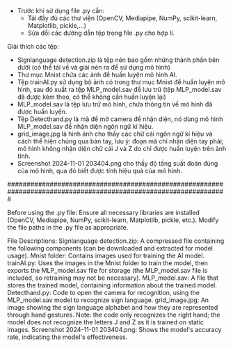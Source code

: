 - Trước khi sử dụng file .py cần:
    + Tải đầy đủ các thư viện (OpenCV, Mediapipe, NumPy, scikit-learn, Matplotlib, pickle,...)
    + Sửa đổi các đường dẫn tệp trong file .py cho hợp lí.

Giải thích các tệp:
+ Signlanguage detection.zip là tệp nén bao gồm những thành phần bên dưới (có thể tải về và giải nén ra để sử dụng mô hình)
+ Thư mục Mnist chứa các ảnh để huấn luyện mô hình AI.
+ Tệp trainAI.py sử dụng bộ ảnh có trong thư mục Mnist để huấn luyện mô hình, sau đó xuất ra tệp MLP_model.sav để lưu trữ (tệp MLP_model.sav đã được kèm theo, có thể không cần huấn luyện lại)
+ MLP_model.sav là tệp lưu trữ mô hình, chứa thông tin về mô hình đã được huấn luyện.
+ Tệp Detecthand.py là mã để mở camera để nhận diện, nó dùng mô hình MLP_model.sav để nhận diện ngôn ngữ kí hiệu.
+ grid_image.jpg là hình ảnh cho thấy các chữ cái ngôn ngữ kí hiệu và cách thể hiện chúng qua bàn tay, lưu ý: đoạn mã chỉ nhận diện tay phải; mô hình không nhận diện chữ cái J và Z do chỉ được huấn luyện trên ảnh tĩnh.
+ Screenshot 2024-11-01 203404.png cho thấy độ tầng suất đoán đúng của mô hình, qua đó biết được tính hiệu quả của mô hình.

#################################################################################################################

Before using the .py file:
    Ensure all necessary libraries are installed (OpenCV, Mediapipe, NumPy, scikit-learn, Matplotlib, pickle, etc.).
    Modify the file paths in the .py file as appropriate.

File Descriptions:
      Signlanguage detection.zip: A compressed file containing the following components (can be downloaded and extracted for model usage).
      Mnist folder: Contains images used for training the AI model.
      trainAI.py: Uses the images in the Mnist folder to train the model, then exports the MLP_model.sav file for storage (the MLP_model.sav file is included, so retraining may not be necessary).
      MLP_model.sav: A file that stores the trained model, containing information about the trained model.
      Detecthand.py: Code to open the camera for recognition, using the MLP_model.sav model to recognize sign language.
      grid_image.jpg: An image showing the sign language alphabet and how they are represented through hand gestures. Note: the code only recognizes the right hand; the model does not recognize the letters J and Z as it is trained on static images.
      Screenshot 2024-11-01 203404.png: Shows the model's accuracy rate, indicating the model's effectiveness.

